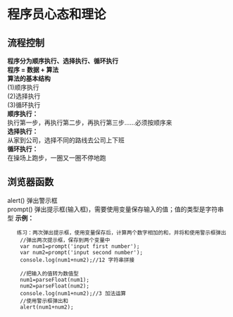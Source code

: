# 程序员心态和理论

## 流程控制
  **程序分为顺序执行、选择执行、循环执行**<br>
  **程序 = 数据 + 算法**<br>
  **算法的基本结构**<br>
   (1)顺序执行<br>
   (2)选择执行<br>
   (3)循环执行<br>
  **顺序执行：**<br>
   执行第一步，再执行第二步，再执行第三步……必须按顺序来<br>
  **选择执行：**<br>
   从家到公司，选择不同的路线去公司上下班<br>
  **循环执行：**<br>
   在操场上跑步，一圈又一圈不停地跑<br>
   

## 浏览器函数
   alert() 弹出警示框<br>
   prompt() 弹出提示框(输入框)，需要使用变量保存输入的值；值的类型是字符串型
**示例：**<br>
```
   练习：两次弹出提示框，使用变量保存后，计算两个数字相加的和，并将和使用警示框弹出
    //弹出两次提示框，保存到两个变量中
    var num1=prompt('input first number');
    var num2=prompt('input second number');
    console.log(num1+num2);//12 字符串拼接

    //把输入的值转为数值型
    num1=parseFloat(num1);
    num2=parseFloat(num2);
    console.log(num1+num2);//3 加法运算
    //使用警示框弹出和
    alert(num1+num2);
```

